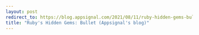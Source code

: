 ```yaml
---
layout: post
redirect_to: https://blog.appsignal.com/2021/08/11/ruby-hidden-gems-bullet-and-how-it-integrates-with-appsignal.html
title: "Ruby's Hidden Gems: Bullet (Appsignal's blog)"
---
```

